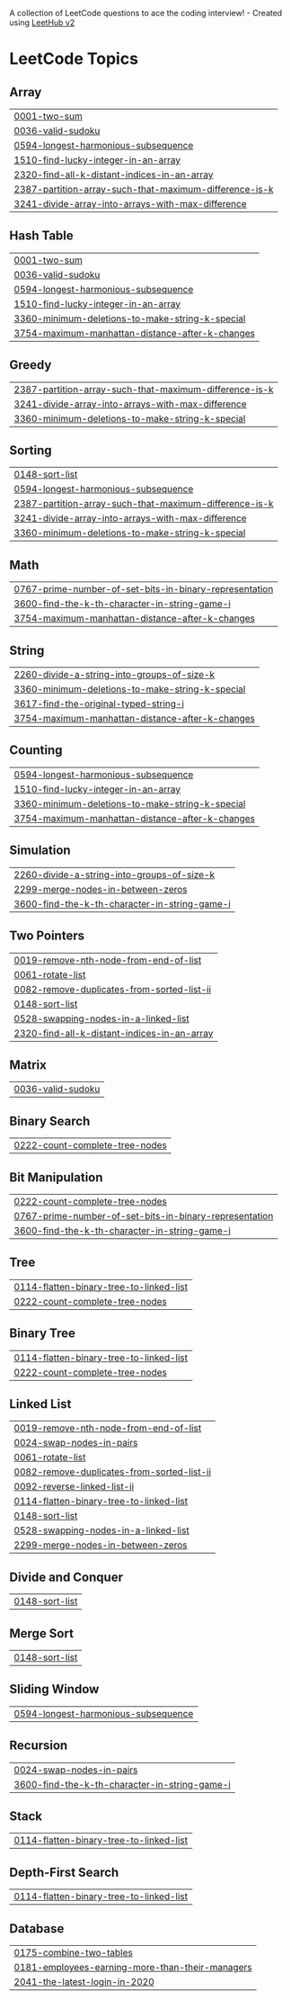 A collection of LeetCode questions to ace the coding interview! - Created using [LeetHub v2](https://github.com/arunbhardwaj/LeetHub-2.0)
<!---LeetCode Topics Start-->
# LeetCode Topics
## Array
|  |
| ------- |
| [0001-two-sum](https://github.com/mshiva2202/LeetCode/tree/master/0001-two-sum) |
| [0036-valid-sudoku](https://github.com/mshiva2202/LeetCode/tree/master/0036-valid-sudoku) |
| [0594-longest-harmonious-subsequence](https://github.com/mshiva2202/LeetCode/tree/master/0594-longest-harmonious-subsequence) |
| [1510-find-lucky-integer-in-an-array](https://github.com/mshiva2202/LeetCode/tree/master/1510-find-lucky-integer-in-an-array) |
| [2320-find-all-k-distant-indices-in-an-array](https://github.com/mshiva2202/LeetCode/tree/master/2320-find-all-k-distant-indices-in-an-array) |
| [2387-partition-array-such-that-maximum-difference-is-k](https://github.com/mshiva2202/LeetCode/tree/master/2387-partition-array-such-that-maximum-difference-is-k) |
| [3241-divide-array-into-arrays-with-max-difference](https://github.com/mshiva2202/LeetCode/tree/master/3241-divide-array-into-arrays-with-max-difference) |
## Hash Table
|  |
| ------- |
| [0001-two-sum](https://github.com/mshiva2202/LeetCode/tree/master/0001-two-sum) |
| [0036-valid-sudoku](https://github.com/mshiva2202/LeetCode/tree/master/0036-valid-sudoku) |
| [0594-longest-harmonious-subsequence](https://github.com/mshiva2202/LeetCode/tree/master/0594-longest-harmonious-subsequence) |
| [1510-find-lucky-integer-in-an-array](https://github.com/mshiva2202/LeetCode/tree/master/1510-find-lucky-integer-in-an-array) |
| [3360-minimum-deletions-to-make-string-k-special](https://github.com/mshiva2202/LeetCode/tree/master/3360-minimum-deletions-to-make-string-k-special) |
| [3754-maximum-manhattan-distance-after-k-changes](https://github.com/mshiva2202/LeetCode/tree/master/3754-maximum-manhattan-distance-after-k-changes) |
## Greedy
|  |
| ------- |
| [2387-partition-array-such-that-maximum-difference-is-k](https://github.com/mshiva2202/LeetCode/tree/master/2387-partition-array-such-that-maximum-difference-is-k) |
| [3241-divide-array-into-arrays-with-max-difference](https://github.com/mshiva2202/LeetCode/tree/master/3241-divide-array-into-arrays-with-max-difference) |
| [3360-minimum-deletions-to-make-string-k-special](https://github.com/mshiva2202/LeetCode/tree/master/3360-minimum-deletions-to-make-string-k-special) |
## Sorting
|  |
| ------- |
| [0148-sort-list](https://github.com/mshiva2202/LeetCode/tree/master/0148-sort-list) |
| [0594-longest-harmonious-subsequence](https://github.com/mshiva2202/LeetCode/tree/master/0594-longest-harmonious-subsequence) |
| [2387-partition-array-such-that-maximum-difference-is-k](https://github.com/mshiva2202/LeetCode/tree/master/2387-partition-array-such-that-maximum-difference-is-k) |
| [3241-divide-array-into-arrays-with-max-difference](https://github.com/mshiva2202/LeetCode/tree/master/3241-divide-array-into-arrays-with-max-difference) |
| [3360-minimum-deletions-to-make-string-k-special](https://github.com/mshiva2202/LeetCode/tree/master/3360-minimum-deletions-to-make-string-k-special) |
## Math
|  |
| ------- |
| [0767-prime-number-of-set-bits-in-binary-representation](https://github.com/mshiva2202/LeetCode/tree/master/0767-prime-number-of-set-bits-in-binary-representation) |
| [3600-find-the-k-th-character-in-string-game-i](https://github.com/mshiva2202/LeetCode/tree/master/3600-find-the-k-th-character-in-string-game-i) |
| [3754-maximum-manhattan-distance-after-k-changes](https://github.com/mshiva2202/LeetCode/tree/master/3754-maximum-manhattan-distance-after-k-changes) |
## String
|  |
| ------- |
| [2260-divide-a-string-into-groups-of-size-k](https://github.com/mshiva2202/LeetCode/tree/master/2260-divide-a-string-into-groups-of-size-k) |
| [3360-minimum-deletions-to-make-string-k-special](https://github.com/mshiva2202/LeetCode/tree/master/3360-minimum-deletions-to-make-string-k-special) |
| [3617-find-the-original-typed-string-i](https://github.com/mshiva2202/LeetCode/tree/master/3617-find-the-original-typed-string-i) |
| [3754-maximum-manhattan-distance-after-k-changes](https://github.com/mshiva2202/LeetCode/tree/master/3754-maximum-manhattan-distance-after-k-changes) |
## Counting
|  |
| ------- |
| [0594-longest-harmonious-subsequence](https://github.com/mshiva2202/LeetCode/tree/master/0594-longest-harmonious-subsequence) |
| [1510-find-lucky-integer-in-an-array](https://github.com/mshiva2202/LeetCode/tree/master/1510-find-lucky-integer-in-an-array) |
| [3360-minimum-deletions-to-make-string-k-special](https://github.com/mshiva2202/LeetCode/tree/master/3360-minimum-deletions-to-make-string-k-special) |
| [3754-maximum-manhattan-distance-after-k-changes](https://github.com/mshiva2202/LeetCode/tree/master/3754-maximum-manhattan-distance-after-k-changes) |
## Simulation
|  |
| ------- |
| [2260-divide-a-string-into-groups-of-size-k](https://github.com/mshiva2202/LeetCode/tree/master/2260-divide-a-string-into-groups-of-size-k) |
| [2299-merge-nodes-in-between-zeros](https://github.com/mshiva2202/LeetCode/tree/master/2299-merge-nodes-in-between-zeros) |
| [3600-find-the-k-th-character-in-string-game-i](https://github.com/mshiva2202/LeetCode/tree/master/3600-find-the-k-th-character-in-string-game-i) |
## Two Pointers
|  |
| ------- |
| [0019-remove-nth-node-from-end-of-list](https://github.com/mshiva2202/LeetCode/tree/master/0019-remove-nth-node-from-end-of-list) |
| [0061-rotate-list](https://github.com/mshiva2202/LeetCode/tree/master/0061-rotate-list) |
| [0082-remove-duplicates-from-sorted-list-ii](https://github.com/mshiva2202/LeetCode/tree/master/0082-remove-duplicates-from-sorted-list-ii) |
| [0148-sort-list](https://github.com/mshiva2202/LeetCode/tree/master/0148-sort-list) |
| [0528-swapping-nodes-in-a-linked-list](https://github.com/mshiva2202/LeetCode/tree/master/0528-swapping-nodes-in-a-linked-list) |
| [2320-find-all-k-distant-indices-in-an-array](https://github.com/mshiva2202/LeetCode/tree/master/2320-find-all-k-distant-indices-in-an-array) |
## Matrix
|  |
| ------- |
| [0036-valid-sudoku](https://github.com/mshiva2202/LeetCode/tree/master/0036-valid-sudoku) |
## Binary Search
|  |
| ------- |
| [0222-count-complete-tree-nodes](https://github.com/mshiva2202/LeetCode/tree/master/0222-count-complete-tree-nodes) |
## Bit Manipulation
|  |
| ------- |
| [0222-count-complete-tree-nodes](https://github.com/mshiva2202/LeetCode/tree/master/0222-count-complete-tree-nodes) |
| [0767-prime-number-of-set-bits-in-binary-representation](https://github.com/mshiva2202/LeetCode/tree/master/0767-prime-number-of-set-bits-in-binary-representation) |
| [3600-find-the-k-th-character-in-string-game-i](https://github.com/mshiva2202/LeetCode/tree/master/3600-find-the-k-th-character-in-string-game-i) |
## Tree
|  |
| ------- |
| [0114-flatten-binary-tree-to-linked-list](https://github.com/mshiva2202/LeetCode/tree/master/0114-flatten-binary-tree-to-linked-list) |
| [0222-count-complete-tree-nodes](https://github.com/mshiva2202/LeetCode/tree/master/0222-count-complete-tree-nodes) |
## Binary Tree
|  |
| ------- |
| [0114-flatten-binary-tree-to-linked-list](https://github.com/mshiva2202/LeetCode/tree/master/0114-flatten-binary-tree-to-linked-list) |
| [0222-count-complete-tree-nodes](https://github.com/mshiva2202/LeetCode/tree/master/0222-count-complete-tree-nodes) |
## Linked List
|  |
| ------- |
| [0019-remove-nth-node-from-end-of-list](https://github.com/mshiva2202/LeetCode/tree/master/0019-remove-nth-node-from-end-of-list) |
| [0024-swap-nodes-in-pairs](https://github.com/mshiva2202/LeetCode/tree/master/0024-swap-nodes-in-pairs) |
| [0061-rotate-list](https://github.com/mshiva2202/LeetCode/tree/master/0061-rotate-list) |
| [0082-remove-duplicates-from-sorted-list-ii](https://github.com/mshiva2202/LeetCode/tree/master/0082-remove-duplicates-from-sorted-list-ii) |
| [0092-reverse-linked-list-ii](https://github.com/mshiva2202/LeetCode/tree/master/0092-reverse-linked-list-ii) |
| [0114-flatten-binary-tree-to-linked-list](https://github.com/mshiva2202/LeetCode/tree/master/0114-flatten-binary-tree-to-linked-list) |
| [0148-sort-list](https://github.com/mshiva2202/LeetCode/tree/master/0148-sort-list) |
| [0528-swapping-nodes-in-a-linked-list](https://github.com/mshiva2202/LeetCode/tree/master/0528-swapping-nodes-in-a-linked-list) |
| [2299-merge-nodes-in-between-zeros](https://github.com/mshiva2202/LeetCode/tree/master/2299-merge-nodes-in-between-zeros) |
## Divide and Conquer
|  |
| ------- |
| [0148-sort-list](https://github.com/mshiva2202/LeetCode/tree/master/0148-sort-list) |
## Merge Sort
|  |
| ------- |
| [0148-sort-list](https://github.com/mshiva2202/LeetCode/tree/master/0148-sort-list) |
## Sliding Window
|  |
| ------- |
| [0594-longest-harmonious-subsequence](https://github.com/mshiva2202/LeetCode/tree/master/0594-longest-harmonious-subsequence) |
## Recursion
|  |
| ------- |
| [0024-swap-nodes-in-pairs](https://github.com/mshiva2202/LeetCode/tree/master/0024-swap-nodes-in-pairs) |
| [3600-find-the-k-th-character-in-string-game-i](https://github.com/mshiva2202/LeetCode/tree/master/3600-find-the-k-th-character-in-string-game-i) |
## Stack
|  |
| ------- |
| [0114-flatten-binary-tree-to-linked-list](https://github.com/mshiva2202/LeetCode/tree/master/0114-flatten-binary-tree-to-linked-list) |
## Depth-First Search
|  |
| ------- |
| [0114-flatten-binary-tree-to-linked-list](https://github.com/mshiva2202/LeetCode/tree/master/0114-flatten-binary-tree-to-linked-list) |
## Database
|  |
| ------- |
| [0175-combine-two-tables](https://github.com/mshiva2202/LeetCode/tree/master/0175-combine-two-tables) |
| [0181-employees-earning-more-than-their-managers](https://github.com/mshiva2202/LeetCode/tree/master/0181-employees-earning-more-than-their-managers) |
| [2041-the-latest-login-in-2020](https://github.com/mshiva2202/LeetCode/tree/master/2041-the-latest-login-in-2020) |
<!---LeetCode Topics End-->
